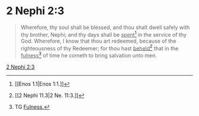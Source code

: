# 2 Nephi 2:3

> Wherefore, thy soul shall be blessed, and thou shalt dwell safely with thy brother, Nephi; and thy days shall be <u>spent</u>[^a] in the service of thy God. Wherefore, I know that thou art redeemed, because of the righteousness of thy Redeemer; for thou hast <u>beheld</u>[^b] that in the <u>fulness</u>[^c] of time he cometh to bring salvation unto men.

[2 Nephi 2:3](https://www.churchofjesuschrist.org/study/scriptures/bofm/2-ne/2?lang=eng&id=p3#p3)


[^a]: [[Enos 1.1|Enos 1:1.]]
[^b]: [[2 Nephi 11.3|2 Ne. 11:3.]]
[^c]: TG [Fulness.](https://www.churchofjesuschrist.org/study/scriptures/tg/fulness?lang=eng)
